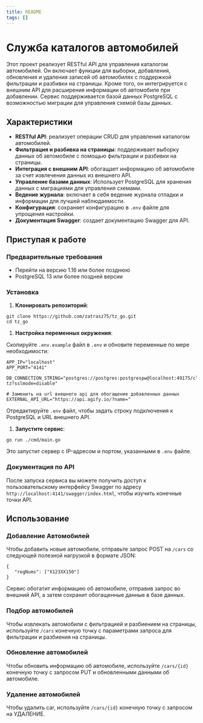 ```yaml
---
title: README
tags: []
---
```

# **Служба каталогов автомобилей**

Этот проект реализует RESTful API для управления каталогом автомобилей. Он включает функции для выборки, добавления, обновления и удаления записей об автомобилях с поддержкой фильтрации и разбивки на страницы. Кроме того, он интегрируется с внешним API для расширения информации об автомобиле при добавлении. Сервис поддерживается базой данных PostgreSQL с возможностью миграции для управления схемой базы данных.

## **Характеристики**

- **RESTful API**\: реализует операции CRUD для управления каталогом автомобилей.
- **Фильтрация и разбивка на страницы**\: поддерживает выборку данных об автомобиле с помощью фильтрации и разбивки на страницы.
- **Интеграция с внешним API**\: обогащает информацию об автомобиле за счет извлечения данных из внешнего API.
- **Управление базами данных**\: Использует PostgreSQL для хранения данных с миграциями для управления схемами.
- **Ведение журнала**\: включает в себя ведение журнала отладки и информации для лучшей наблюдаемости.
- **Конфигурация**\: сохраняет конфигурацию в `.env` файле для упрощения настройки.
- **Документация Swagger**\: создает документацию Swagger для API.

## **Приступая к работе**

### **Предварительные требования**

- Перейти на версию 1.16 или более позднюю
- PostgreSQL 13 или более поздней версии

### **Установка**

1. **Клонировать репозиторий**\:

```
git clone https://github.com/zatrasz75/tz_go.git
cd tz_go
```

1. **Настройка переменных окружения**\:

Скопируйте `.env.example` файл в `.env` и обновите переменные по мере необходимости:

```
APP_IP="localhost"
APP_PORT="4141"

DB_CONNECTION_STRING="postgres://postgres:postgrespw@localhost:49175/clean-tz?sslmode=disable"

# Заменить на url внешнего api для обогащение добавленных данных
EXTERNAL_API_URL="https://api.agify.io/?name="
```

Отредактируйте `.env` файл, чтобы задать строку подключения к PostgreSQL и URL внешнего API.

1. **Запустите сервис**\:

```
go run ./cmd/main.go
```

Это запустит сервер с IP-адресом и портом, указанными в `.env` файле.

### **Документация по API**

После запуска сервиса вы можете получить доступ к пользовательскому интерфейсу Swagger по адресу `http://localhost:4141/swagger/index.html`, чтобы изучить конечные точки API.

## **Использование**

### **Добавление Автомобилей**

Чтобы добавить новые автомобили, отправьте запрос POST на `/cars` со следующей полезной нагрузкой в формате JSON:

```
{
   "regNums": ["X123XX150"]
}
```

Сервис обогатит информацию об автомобиле, отправив запрос во внешний API, а затем сохранит обогащенные данные в базе данных.

### **Подбор автомобилей**

Чтобы извлекать автомобили с фильтрацией и разбиением на страницы, используйте `/cars` конечную точку с параметрами запроса для фильтрации и разбиения на страницы.

### **Обновление автомобилей**

Чтобы обновить информацию об автомобиле, используйте `/cars/{id}` конечную точку с запросом PUT и обновленными данными об автомобиле.

### **Удаление автомобилей**

Чтобы удалить car, используйте `/cars/{id}` конечную точку с запросом на УДАЛЕНИЕ.